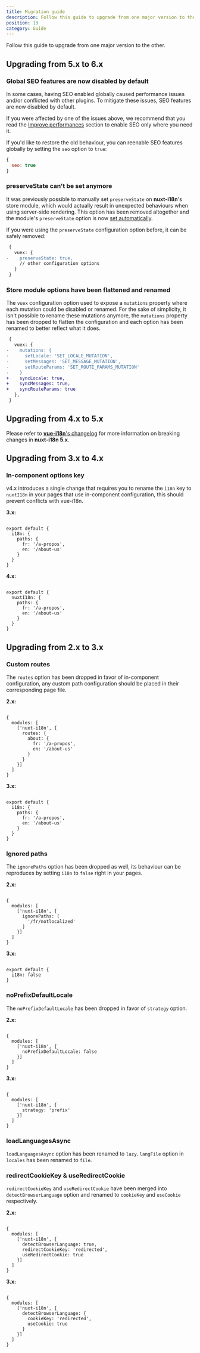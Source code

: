 ```yaml
---
title: Migration guide
description: Follow this guide to upgrade from one major version to the other.
position: 13
category: Guide
---
```


Follow this guide to upgrade from one major version to the other.


## Upgrading from 5.x to 6.x

### Global SEO features are now disabled by default

In some cases, having SEO enabled globally caused performance issues and/or conflicted with other plugins. To mitigate these issues, SEO features are now disabled by default.

If you were affected by one of the issues above, we recommend that you read the [Improve performances](./seo/#improving-performance) section to enable SEO only where you need it.

If you'd like to restore the old behaviour, you can reenable SEO features globally by setting the `seo` option to `true`:

```js
{
  seo: true
}
```

### preserveState can't be set anymore

It was previously possible to manually set `preserveState` on **nuxt-i18n**'s store module, which would actually result in unexpected behaviours when using server-side rendering. This option has been removed altogether and the module's `preserveState` option is now [set automatically](https://github.com/nuxt-community/i18n-module/blob/05e9d1f80715cc23a545adf4303e49af3ee40ac3/src/plugins/main.js#L77).

If you were using the `preserveState` configuration option before, it can be safely removed:

```diff
 {
   vuex: {
-    preserveState: true,
     // other configuration options
   }
 }
```

### Store module options have been flattened and renamed

The `vuex` configuration option used to expose a `mutations` property where each mutation could be disabled or renamed. For the sake of simplicity, it isn't possible to rename these mutations anymore, the `mutations` property has been dropped to flatten the configuration and each option has been renamed to better reflect what it does.

```diff
 {
   vuex: {
-    mutations: {
-      setLocale: 'SET_LOCALE_MUTATION',
-      setMessages: 'SET_MESSAGE_MUTATION',
-      setRouteParams: 'SET_ROUTE_PARAMS_MUTATION'
-    }
+    syncLocale: true,
+    syncMessages: true,
+    syncRouteParams: true
   },
 }
 ```

## Upgrading from 4.x to 5.x

Please refer to [**vue-i18n**'s changelog](https://github.com/kazupon/vue-i18n/blob/dev/CHANGELOG.md#800-2018-06-23) for more information on breaking changes in **nuxt-i18n 5.x**.

## Upgrading from 3.x to 4.x

### In-component options key

v4.x introduces a single change that requires you to rename the `i18n` key to `nuxtI18n` in your pages that use in-component configuration, this should prevent conflicts with vue-i18n.

**3.x:**

```js{}[pages/about.vue]

export default {
  i18n: {
    paths: {
      fr: '/a-propos',
      en: '/about-us'
    }
  }
}
```

**4.x:**

```js{}[pages/about.vue]

export default {
  nuxtI18n: {
    paths: {
      fr: '/a-propos',
      en: '/about-us'
    }
  }
}
```

## Upgrading from 2.x to 3.x

### Custom routes

The `routes` option has been dropped in favor of in-component configuration, any custom path configuration should be placed in their corresponding page file.

**2.x:**

```js{}[nuxt.config.js]

{
  modules: [
    ['nuxt-i18n', {
      routes: {
        about: {
          fr: '/a-propos',
          en: '/about-us'
        }
      }
    }]
  ]
}
```

**3.x:**

```js{}[pages/about.vue]

export default {
  i18n: {
    paths: {
      fr: '/a-propos',
      en: '/about-us'
    }
  }
}
```

### Ignored paths


The `ignorePaths` option has been dropped as well, its behaviour can be reproduces by setting `i18n` to `false` right in your pages.

**2.x:**

```js{}[nuxt.config.js]

{
  modules: [
    ['nuxt-i18n', {
      ignorePaths: [
        '/fr/notlocalized'
      ]
    }]
  ]
}
```

**3.x:**

```js{}[pages/fr/notlocalized.vue]

export default {
  i18n: false
}
```

### noPrefixDefaultLocale

The `noPrefixDefaultLocale` has been dropped in favor of `strategy` option.


**2.x:**

```js{}[nuxt.config.js]

{
  modules: [
    ['nuxt-i18n', {
      noPrefixDefaultLocale: false
    }]
  ]
}
```

**3.x:**

```js{}[nuxt.config.js]

{
  modules: [
    ['nuxt-i18n', {
      strategy: 'prefix'
    }]
  ]
}
```

### loadLanguagesAsync

`loadLanguagesAsync` option has been renamed to `lazy`. `langFile` option in `locales` has been renamed to `file`.

### redirectCookieKey & useRedirectCookie

`redirectCookieKey` and `useRedirectCookie` have been merged into `detectBrowserLanguage` option and renamed to `cookieKey` and `useCookie` respectively.

**2.x:**

```js{}[nuxt.config.js]

{
  modules: [
    ['nuxt-i18n', {
      detectBrowserLanguage: true,
      redirectCookieKey: 'redirected',
      useRedirectCookie: true
    }]
  ]
}
```

**3.x:**

```js{}[nuxt.config.js]

{
  modules: [
    ['nuxt-i18n', {
      detectBrowserLanguage: {
        cookieKey: 'redirected',
        useCookie: true
      }
    }]
  ]
}
```
